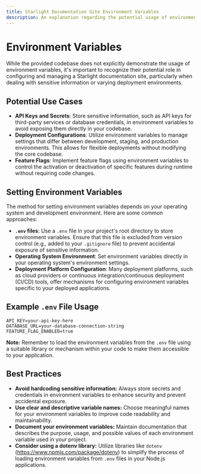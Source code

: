 ```yaml
---
title: Starlight Documentation Site Environment Variables
description: An explanation regarding the potential usage of environment variables within a Starlight documentation site context, despite their absence in the provided codebase.
---
```


# Environment Variables 

While the provided codebase does not explicitly demonstrate the usage of environment variables, it's important to recognize their potential role in configuring and managing a Starlight documentation site, particularly when dealing with sensitive information or varying deployment environments. 

## Potential Use Cases

* **API Keys and Secrets**: Store sensitive information, such as API keys for third-party services or database credentials, in environment variables to avoid exposing them directly in your codebase. 
* **Deployment Configurations**: Utilize environment variables to manage settings that differ between development, staging, and production environments. This allows for flexible deployments without modifying the core codebase.
* **Feature Flags**: Implement feature flags using environment variables to control the activation or deactivation of specific features during runtime without requiring code changes.

## Setting Environment Variables

The method for setting environment variables depends on your operating system and development environment. Here are some common approaches:

* **`.env` files**: Use a `.env` file in your project's root directory to store environment variables. Ensure that this file is excluded from version control (e.g., added to your `.gitignore` file) to prevent accidental exposure of sensitive information.
* **Operating System Environment**: Set environment variables directly in your operating system's environment settings.
* **Deployment Platform Configuration**: Many deployment platforms, such as cloud providers or continuous integration/continuous deployment (CI/CD) tools, offer mechanisms for configuring environment variables specific to your deployed applications.

## Example `.env` File Usage

```
API_KEY=your-api-key-here
DATABASE_URL=your-database-connection-string
FEATURE_FLAG_ENABLED=true
```

**Note:** Remember to load the environment variables from the `.env` file using a suitable library or mechanism within your code to make them accessible to your application. 

## Best Practices

* **Avoid hardcoding sensitive information:** Always store secrets and credentials in environment variables to enhance security and prevent accidental exposure.
* **Use clear and descriptive variable names:** Choose meaningful names for your environment variables to improve code readability and maintainability.
* **Document your environment variables:** Maintain documentation that describes the purpose, usage, and possible values of each environment variable used in your project. 
* **Consider using a dotenv library:** Utilize libraries like `dotenv` (https://www.npmjs.com/package/dotenv) to simplify the process of loading environment variables from `.env` files in your Node.js applications. 


